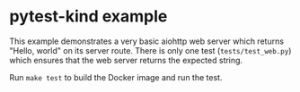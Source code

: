 # pytest-kind example

This example demonstrates a very basic aiohttp web server which returns "Hello, world" on its server route.
There is only one test (`tests/test_web.py`) which ensures that the web server returns the expected string.

Run `make test` to build the Docker image and run the test.

